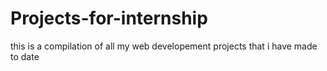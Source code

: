 # Projects-for-internship
this is a compilation of all my web developement projects that i have made to date
